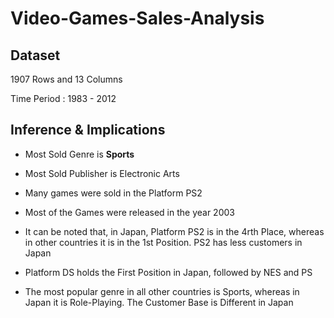# Video-Games-Sales-Analysis

## Dataset
1907 Rows and 13 Columns 

Time Period : 1983 - 2012

## Inference & Implications
 - Most Sold Genre is **Sports**

 - Most Sold Publisher is Electronic Arts

 - Many games were sold in the Platform PS2

 -	Most of the Games were released in the year 2003

 - It can be noted that, in Japan, Platform PS2 is in the 4rth Place, whereas in other countries it is in the 1st Position. PS2 has less customers in Japan

 - Platform DS holds the First Position in Japan, followed by NES and PS

 - The most popular genre in all other countries is Sports, whereas in Japan it is Role-Playing. The Customer Base is Different in Japan
